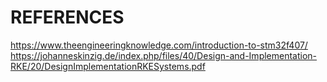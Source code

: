 
# REFERENCES
https://www.theengineeringknowledge.com/introduction-to-stm32f407/
https://johanneskinzig.de/index.php/files/40/Design-and-Implementation-RKE/20/DesignImplementationRKESystems.pdf

